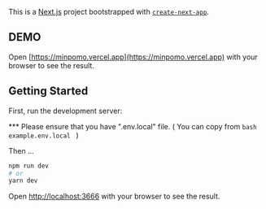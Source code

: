 
This is a [Next.js](https://nextjs.org/) project bootstrapped with [`create-next-app`](https://github.com/vercel/next.js/tree/canary/packages/create-next-app).


## DEMO
Open [https://minpomo.vercel.app](https://minpomo.vercel.app) with your browser to see the result.

## Getting Started

First, run the development server:

*** Please ensure that you have ".env.local" file. ( You can copy from ```bash example.env.local ``` )

Then ...

```bash
npm run dev
# or
yarn dev
```

Open [http://localhost:3666](http://localhost:3666) with your browser to see the result.





 